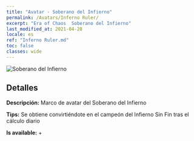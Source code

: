 ```yaml
---
title: "Avatar - Soberano del Infierno"
permalink: /Avatars/Inferno Ruler/
excerpt: "Era of Chaos  Soberano del Infierno"
last_modified_at: 2021-04-28
locale: es
ref: "Inferno Ruler.md"
toc: false
classes: wide
---
```

 ![Soberano del Infierno](/images/a/avatarFrame_58.png)

## Detalles

 **Descripción:** Marco de avatar del Soberano del Infierno 

 **Tips:** Se obtiene convirtiéndote en el campeón del Infierno Sin Fin tras el cálculo diario 

 **Is available:**  + 

